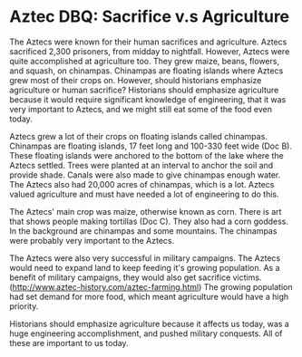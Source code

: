 # Aztec DBQ: Sacrifice v.s Agriculture

The Aztecs were known for their human sacrifices and agriculture. Aztecs sacrificed 2,300 prisoners, from midday to nightfall. However, Aztecs were quite accomplished at agriculture too. They grew maize, beans, flowers, and squash, on chinampas. Chinampas are floating islands where Aztecs grew most of their crops on. However, should historians emphasize agriculture or human sacrifice? Historians should emphasize agriculture because it would require significant knowledge of engineering, that it was very important to Aztecs, and we might still eat some of the food even today.

Aztecs grew a lot of their crops on floating islands called chinampas. Chinampas are floating islands, 17 feet long and 100-330 feet wide (Doc B). These floating islands were anchored to the bottom of the lake where the Aztecs settled. Trees were planted at an interval to anchor the soil and provide shade. Canals were also made to give chinampas enough water. The Aztecs also had 20,000 acres of chinampas, which is a lot. Aztecs valued agriculture and must have needed a lot of engineering to do this.

The Aztecs' main crop was maize, otherwise known as corn. There is art that shows people making tortillas (Doc C). They also had a corn goddess. In the background are chinampas and some mountains. The chinampas were probably very important to the Aztecs.

The Aztecs were also very successful in military campaigns. The Aztecs would need to expand land to keep feeding it's growing population. As a benefit of military campaigns, they would also get sacrifice victims. (http://www.aztec-history.com/aztec-farming.html) The growing population had set demand for more food, which meant agriculture would have a high priority.

Historians should emphasize agriculture because it affects us today, was a huge engineering accomplishment, and pushed military conquests. All of these are important to us today.

